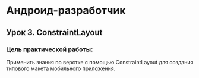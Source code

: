 # Андроид-разработчик

## Урок 3. ConstraintLayout

### Цель практической работы:

Применить знания по верстке с помощью ConstraintLayout для создания типового макета мобильного приложения.
